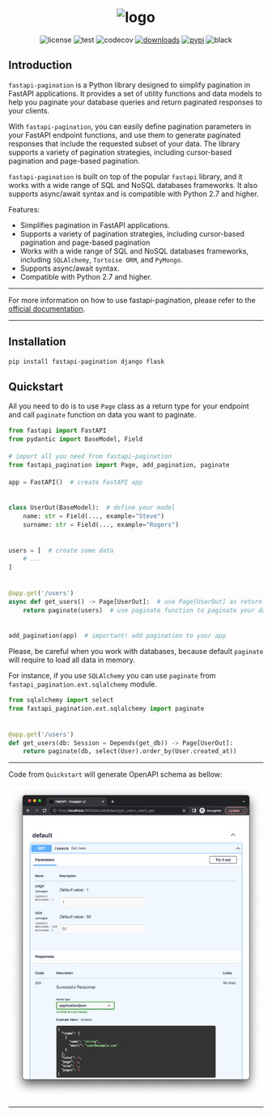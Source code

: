 <h1 align="center">
<img alt="logo" src="https://raw.githubusercontent.com/uriyyo/fastapi-pagination/main/docs/img/logo.png">
</h1>

<div align="center">
<img alt="license" src="https://img.shields.io/badge/License-MIT-lightgrey">
<img alt="test" src="https://github.com/uriyyo/fastapi-pagination/workflows/Test/badge.svg">
<img alt="codecov" src="https://codecov.io/gh/uriyyo/fastapi-pagination/branch/main/graph/badge.svg?token=QqIqDQ7FZi">
<a href="https://pepy.tech/project/fastapi-pagination"><img alt="downloads" src="https://pepy.tech/badge/fastapi-pagination"></a>
<a href="https://pypi.org/project/fastapi-pagination"><img alt="pypi" src="https://img.shields.io/pypi/v/fastapi-pagination"></a>
<img alt="black" src="https://img.shields.io/badge/code%20style-black-000000.svg">
</div>

## Introduction

`fastapi-pagination` is a Python library designed to simplify pagination in FastAPI applications. 
It provides a set of utility functions and data models to help you paginate your database queries 
and return paginated responses to your clients.

With `fastapi-pagination`, you can easily define pagination parameters in your FastAPI endpoint functions,
and use them to generate paginated responses that include the requested subset of your data.
The library supports a variety of pagination strategies, including cursor-based pagination and page-based pagination.

`fastapi-pagination` is built on top of the popular `fastapi` library, and it works with a wide range 
of SQL and NoSQL databases frameworks. It also supports async/await syntax and is compatible with Python 2.7 and higher.

Features:
* Simplifies pagination in FastAPI applications.
* Supports a variety of pagination strategies, including cursor-based pagination and page-based pagination
* Works with a wide range of SQL and NoSQL databases frameworks, including `SQLAlchemy`, `Tortoise ORM`, and `PyMongo`.
* Supports async/await syntax.
* Compatible with Python 2.7 and higher.

----

For more information on how to use fastapi-pagination, please refer to the 
[official documentation](https://uriyyo-fastapi-pagination.netlify.app/).

---

## Installation

```bash
pip install fastapi-pagination django flask
```

## Quickstart

All you need to do is to use `Page` class as a return type for your endpoint and call `paginate` function
on data you want to paginate.

```py
from fastapi import FastAPI
from pydantic import BaseModel, Field

# import all you need from fastapi-pagination
from fastapi_pagination import Page, add_pagination, paginate

app = FastAPI()  # create FastAPI app


class UserOut(BaseModel):  # define your model
    name: str = Field(..., example="Steve")
    surname: str = Field(..., example="Rogers")


users = [  # create some data
    # ...
]


@app.get('/users')  
async def get_users() -> Page[UserOut]:  # use Page[UserOut] as return type annotation
    return paginate(users)  # use paginate function to paginate your data


add_pagination(app)  # important! add pagination to your app
```

Please, be careful when you work with databases, because default `paginate` will require to load all data in memory.

For instance, if you use `SQLAlchemy` you can use `paginate` from `fastapi_pagination.ext.sqlalchemy` module.

```py
from sqlalchemy import select
from fastapi_pagination.ext.sqlalchemy import paginate


@app.get('/users')
def get_users(db: Session = Depends(get_db)) -> Page[UserOut]:
    return paginate(db, select(User).order_by(User.created_at))
```

---

Code from `Quickstart` will generate OpenAPI schema as bellow:

<div align="center">
<img alt="app-example" src="https://raw.githubusercontent.com/uriyyo/fastapi-pagination/main/docs/img/example.png">
</div>

---